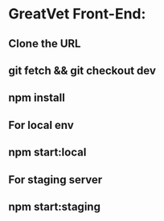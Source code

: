 
# GreatVet Front-End:

## Clone the URL

## git fetch && git checkout dev

## npm install

## For local env
## npm start:local

## For staging server
## npm start:staging
